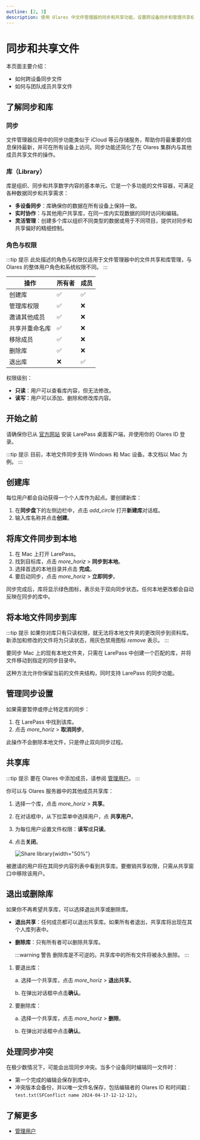```yaml
---
outline: [2, 3]
description: 使用 Olares 中文件管理器的同步和共享功能，设置跨设备同步和管理共享权限，提升团队协作效率。
---
```


# 同步和共享文件

本页面主要介绍：
- 如何跨设备同步文件
- 如何与团队成员共享文件

## 了解同步和库

### 同步

文件管理器应用中的同步功能类似于 iCloud 等云存储服务，帮助你将最重要的信息保持最新，并可在所有设备上访问。同步功能还简化了在 Olares 集群内与其他成员共享文件的操作。

### 库（Library）

库是组织、同步和共享数字内容的基本单元。它是一个多功能的文件容器，可满足各种数据同步和共享需求：

* **多设备同步**：库确保你的数据在所有设备上保持一致。
* **实时协作**：与其他用户共享库，在同一库内实现数据的同时访问和编辑。
* **灵活管理**：创建多个库以组织不同类型的数据或用于不同项目，提供对同步和共享偏好的精细控制。

### 角色与权限

:::tip 提示
此处描述的角色与权限仅适用于文件管理器中的文件共享和库管理，与 Olares 的整体用户角色和系统权限不同。
:::

| 操作                     | 所有者 | 成员 |
|--------------------------|-------|------|
| 创建库                  | ✅     | ✅   |
| 管理库权限              | ✅     | ❌   |
| 邀请其他成员             | ✅     | ❌   |
| 共享并重命名库           | ✅     | ❌   |
| 移除成员                | ✅     | ❌   |
| 删除库                  | ✅     | ❌   |
| 退出库                  | ❌     | ✅   |

权限级别：
- **只读**：用户可以查看库内容，但无法修改。
- **读写**：用户可以添加、删除和修改库内容。

## 开始之前

请确保你已从 [官方网站](https://olares.cn/larepass) 安装 LarePass 桌面客户端，并使用你的 Olares ID 登录。

:::tip 提示
目前，本地文件同步支持 Windows 和 Mac 设备。本文档以 Mac 为例。
:::

## 创建库

每位用户都会自动获得一个个人库作为起点。要创建新库：

1. 在**同步盘**下的左侧边栏中，点击 <i class="material-symbols-outlined">add_circle</i> 打开**新建库**对话框。
2. 输入库名称并点击**创建**。

## 将库文件同步到本地

1. 在 Mac 上打开 LarePass。
2. 找到目标库，点击 <i class="material-symbols-outlined">more_horiz</i> > **同步到本地**。
3. 选择首选的本地目录并点击 **完成**。
4. 要启动同步，点击 <i class="material-symbols-outlined">more_horiz</i> > **立即同步**。

同步完成后，库将显示绿色图标，表示处于双向同步状态。任何本地更改都会自动反映在同步的库中。

## 将本地文件同步到库

:::tip 提示
如果你对库只有只读权限，就无法将本地文件夹的更改同步到资料库。新添加和修改的文件将为只读状态，用灰色禁用图标 <i class="material-symbols-outlined">remove</i> 表示。
:::

要同步 Mac 上的现有本地文件夹，只需在 LarePass 中创建一个匹配的库，并将文件移动到指定的同步目录中。

这种方法允许你保留当前的文件夹结构，同时支持 LarePass 的同步功能。

## 管理同步设置

如果需要暂停或停止特定库的同步：

1. 在 LarePass 中找到该库。
2. 点击 <i class="material-symbols-outlined">more_horiz</i> > **取消同步**。

此操作不会删除本地文件，只是停止双向同步过程。

## 共享库

:::tip 提示
要在 Olares 中添加成员，请参阅 [管理用户](./manage-team.md)。
:::

你可以与 Olares 服务器中的其他成员共享库：

1. 选择一个库，点击 <i class="material-symbols-outlined">more_horiz</i> > **共享**。
2. 在对话框中，从下拉菜单中选择用户，点 **共享用户**。
3. 为每位用户设置文件权限：**读写**或**只读**。
4. 点击**关闭**。

   ![Share library](/images/manual/tasks/share-library.png#bordered){width="50%"}

被邀请的用户将在其同步内容列表中看到共享库。要撤销共享权限，只需从共享窗口中移除该用户。

## 退出或删除库

如果你不再希望共享库，可以选择退出共享或删除库。

- **退出共享**：任何成员都可以退出共享库。如果所有者退出，共享库将出现在其个人库列表中。
- **删除库**：只有所有者可以删除共享库。

   :::warning 警告
   删除库是不可逆的。共享库中的所有文件将被永久删除。
   :::

1. 要退出库：
   
   a. 选择一个共享库，点击 <i class="material-symbols-outlined">more_horiz</i> > **退出共享**。

   b. 在弹出对话框中点击**确认**。
2. 要删除库：

   a. 选择一个共享库，点击 <i class="material-symbols-outlined">more_horiz</i> > **删除**。

   b. 在弹出对话框中点击**确认**。

## 处理同步冲突

在极少数情况下，可能会出现同步冲突。当多个设备同时编辑同一文件时：

* 第一个完成的编辑会保存到库中。
* 冲突版本会备份，并以唯一文件名保存，包括编辑者的 Olares ID 和时间戳：`test.txt(SFConflict name 2024-04-17-12-12-12)`。

## 了解更多

- [管理用户](./manage-team.md)